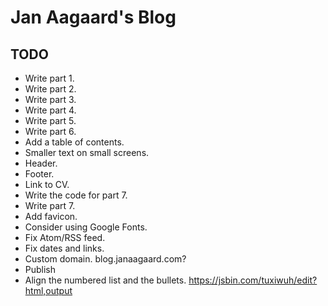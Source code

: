 # Jan Aagaard's Blog

## TODO

- Write part 1.
- Write part 2.
- Write part 3.
- Write part 4.
- Write part 5.
- Write part 6.
- Add a table of contents.
- Smaller text on small screens.
- Header.
- Footer.
- Link to CV.
- Write the code for part 7.
- Write part 7.
- Add favicon.
- Consider using Google Fonts.
- Fix Atom/RSS feed.
- Fix dates and links.
- Custom domain. blog.janaagaard.com?
- Publish
- Align the numbered list and the bullets. <https://jsbin.com/tuxiwuh/edit?html,output>
